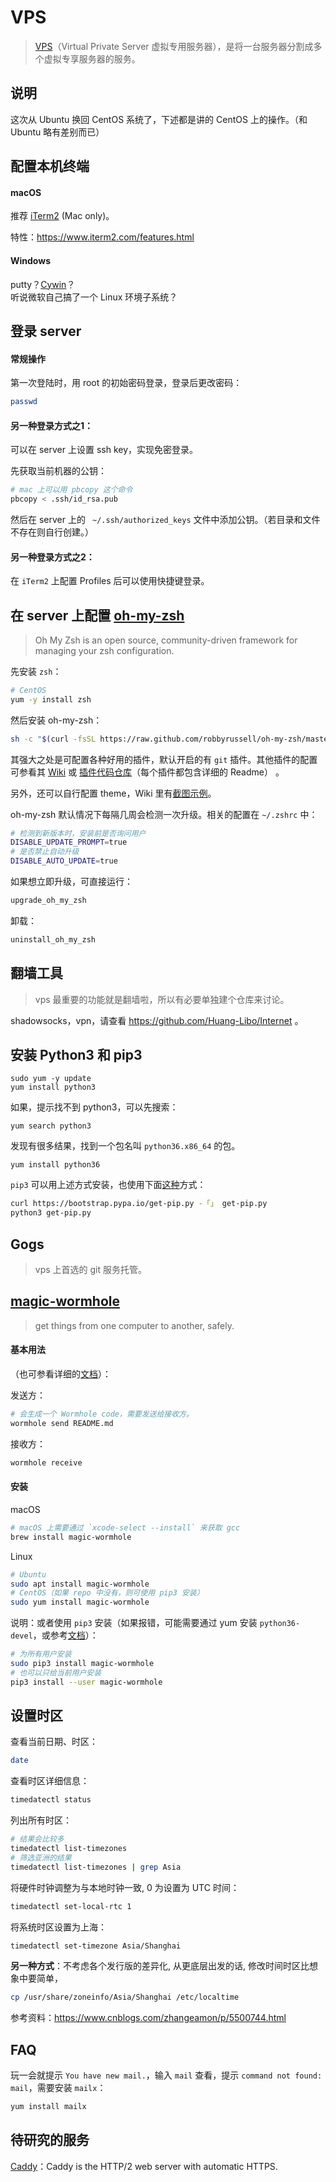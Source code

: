 # VPS 

> [VPS](https://en.wikipedia.org/wiki/Virtual_private_server)（Virtual Private Server 虚拟专用服务器），是将一台服务器分割成多个虚拟专享服务器的服务。

## 说明

这次从 Ubuntu 换回 CentOS 系统了，下述都是讲的 CentOS 上的操作。（和 Ubuntu 略有差别而已）

## 配置本机终端

#### macOS

推荐 [iTerm2](https://www.iterm2.com/) (Mac only)。   

特性：https://www.iterm2.com/features.html  

#### Windows

putty？[Cywin](https://www.cygwin.com/)？  
听说微软自己搞了一个 Linux 环境子系统？

## 登录 server

#### 常规操作

第一次登陆时，用 root 的初始密码登录，登录后更改密码：

```bash
passwd
```

#### 另一种登录方式之1：  

可以在 server 上设置 ssh key，实现免密登录。

先获取当前机器的公钥：

```bash
# mac 上可以用 pbcopy 这个命令
pbcopy < .ssh/id_rsa.pub
```

然后在 server 上的 ` ~/.ssh/authorized_keys` 文件中添加公钥。（若目录和文件不存在则自行创建。）

#### 另一种登录方式之2： 

在 `iTerm2` 上配置 Profiles 后可以使用快捷键登录。

## 在 server 上配置 [oh-my-zsh](https://ohmyz.sh/)

> Oh My Zsh is an open source, community-driven framework for managing your zsh configuration.

先安装 `zsh`：

```bash
# CentOS
yum -y install zsh
```

然后安装 oh-my-zsh：

```bash
sh -c "$(curl -fsSL https://raw.github.com/robbyrussell/oh-my-zsh/master/tools/install.sh)"
```

其强大之处是可配置各种好用的插件，默认开启的有 `git` 插件。其他插件的配置可参看其 [Wiki](https://github.com/robbyrussell/oh-my-zsh/wiki/Plugins) 或 [插件代码仓库](https://github.com/robbyrussell/oh-my-zsh/tree/master/plugins)（每个插件都包含详细的 Readme） 。  

另外，还可以自行配置 theme，Wiki 里有[截图示例](https://github.com/robbyrussell/oh-my-zsh/wiki/themes)。

oh-my-zsh 默认情况下每隔几周会检测一次升级。相关的配置在 `~/.zshrc` 中：

```bash
# 检测到新版本时，安装前是否询问用户
DISABLE_UPDATE_PROMPT=true
# 是否禁止自动升级
DISABLE_AUTO_UPDATE=true
```

如果想立即升级，可直接运行：

```bash
upgrade_oh_my_zsh
```

卸载：

```bash
uninstall_oh_my_zsh
```

## 翻墙工具

> vps 最重要的功能就是翻墙啦，所以有必要单独建个仓库来讨论。

shadowsocks，vpn，请查看 https://github.com/Huang-Libo/Internet 。

## 安装 Python3 和 pip3

```
sudo yum -y update
yum install python3
```

如果，提示找不到 python3，可以先搜索：  

```
yum search python3
```

发现有很多结果，找到一个包名叫 `python36.x86_64` 的包。

```
yum install python36
```

`pip3` 可以用上述方式安装，也使用下面[这种](https://pip.readthedocs.io/en/stable/installing/)方式：  



```bash
curl https://bootstrap.pypa.io/get-pip.py -「」 get-pip.py
python3 get-pip.py
```

## Gogs

> vps 上首选的 git 服务托管。

## [magic-wormhole](https://github.com/warner/magic-wormhole)

> get things from one computer to another, safely.

#### 基本用法

（也可参看详细的[文档](https://magic-wormhole.readthedocs.io/en/latest/)）： 

发送方：

```bash
# 会生成一个 Wormhole code，需要发送给接收方。
wormhole send README.md
```

接收方：  

```bash
wormhole receive
```

#### 安装

macOS

```bash
# macOS 上需要通过 `xcode-select --install` 来获取 gcc
brew install magic-wormhole
```

Linux

```bash
# Ubuntu
sudo apt install magic-wormhole
# CentOS（如果 repo 中没有，则可使用 pip3 安装）
sudo yum install magic-wormhole
```

说明：或者使用 `pip3` 安装（如果报错，可能需要通过 yum 安装 `python36-devel`，或参考[文档](https://magic-wormhole.readthedocs.io/en/latest/welcome.html#installation)）：

```bash 
# 为所有用户安装
sudo pip3 install magic-wormhole
# 也可以只给当前用户安装
pip3 install --user magic-wormhole
```

## 设置时区

查看当前日期、时区：

```bash
date
```

查看时区详细信息：  

```bash
timedatectl status
```

列出所有时区：  


```bash
# 结果会比较多
timedatectl list-timezones
# 筛选亚洲的结果
timedatectl list-timezones | grep Asia
```

将硬件时钟调整为与本地时钟一致, 0 为设置为 UTC 时间：  


```bash
timedatectl set-local-rtc 1
```

将系统时区设置为上海：  


```bash
timedatectl set-timezone Asia/Shanghai
```

**另一种方式**：不考虑各个发行版的差异化, 从更底层出发的话, 修改时间时区比想象中要简单，


```bash
cp /usr/share/zoneinfo/Asia/Shanghai /etc/localtime
```

参考资料：https://www.cnblogs.com/zhangeamon/p/5500744.html

## FAQ

玩一会就提示 `You have new mail.`，输入 `mail` 查看，提示 `command not found: mail`，需要安装 `mailx`：

```bash
yum install mailx
```

## 待研究的服务

[Caddy](https://caddyserver.com/)：Caddy is the HTTP/2 web server with automatic HTTPS.

